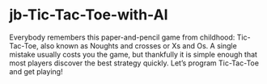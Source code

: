 # jb-Tic-Tac-Toe-with-AI
Everybody remembers this paper-and-pencil game from childhood:
Tic-Tac-Toe, also known as Noughts and crosses or Xs and Os. A single mistake usually costs you the game, but thankfully
it is simple enough that most players discover the best strategy quickly. Let’s program Tic-Tac-Toe and get playing!

